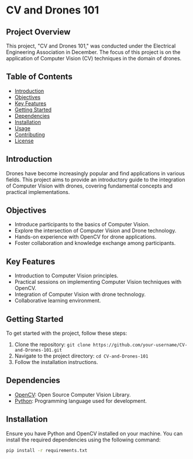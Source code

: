 # CV and Drones 101

## Project Overview

This project, "CV and Drones 101," was conducted under the Electrical Engineering Association in December. The focus of this project is on the application of Computer Vision (CV) techniques in the domain of drones.

## Table of Contents

- [Introduction](#introduction)
- [Objectives](#objectives)
- [Key Features](#key-features)
- [Getting Started](#getting-started)
- [Dependencies](#dependencies)
- [Installation](#installation)
- [Usage](#usage)
- [Contributing](#contributing)
- [License](#license)

## Introduction

Drones have become increasingly popular and find applications in various fields. This project aims to provide an introductory guide to the integration of Computer Vision with drones, covering fundamental concepts and practical implementations.

## Objectives

- Introduce participants to the basics of Computer Vision.
- Explore the intersection of Computer Vision and Drone technology.
- Hands-on experience with OpenCV for drone applications.
- Foster collaboration and knowledge exchange among participants.

## Key Features

- Introduction to Computer Vision principles.
- Practical sessions on implementing Computer Vision techniques with OpenCV.
- Integration of Computer Vision with drone technology.
- Collaborative learning environment.

## Getting Started

To get started with the project, follow these steps:

1. Clone the repository: `git clone https://github.com/your-username/CV-and-Drones-101.git`
2. Navigate to the project directory: `cd CV-and-Drones-101`
3. Follow the installation instructions.

## Dependencies

- [OpenCV](https://opencv.org/): Open Source Computer Vision Library.
- [Python](https://www.python.org/): Programming language used for development.

## Installation

Ensure you have Python and OpenCV installed on your machine. You can install the required dependencies using the following command:

```bash
pip install -r requirements.txt
